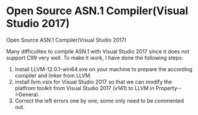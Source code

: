 # Open Source ASN.1 Compiler(Visual Studio 2017)
 Open Source ASN.1 Compiler(Visual Studio 2017)

Many difficulites to compile ASN.1 with Visual Studio 2017 since it does not support C99 very well.
To make it work, I have done the following steps:
1. Install LLVM-12.0.1-win64.exe on your machine to prepare the according compiler and linker from LLVM. 
2. install llvm.vsix for Visual Studio 2017 so that we can modify the platfrom toolkit from Visual Studio 2017 (v141) to LLVM in Property-->General.
3. Correct the left errors one by one, some only need to be commented out.
